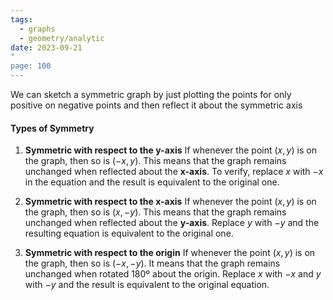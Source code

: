 ```yaml
---
tags:
  - graphs
  - geometry/analytic
date: 2023-09-21
"
page: 100
---
```

We can sketch a symmetric graph by just plotting the points for only positive on negative points and then reflect it about the symmetric axis
#### Types of Symmetry

1. **Symmetric with respect to the y-axis**
	If whenever the point $(x,y)$ is on the graph, then so is $(-x, y)$. This means that the graph remains unchanged when reflected about the **x-axis**. To verify, replace $x$ with $-x$ in the equation and the result is equivalent to the original one.

1. **Symmetric with respect to the x-axis**
	If whenever the point $(x,y)$ is on the graph, then so is $(x,-y)$.  This means that the graph remains unchanged when reflected about the **y-axis**. Replace $y$ with $-y$ and the resulting equation is equivalent to the original one.

1. **Symmetric with respect to the origin**
	If whenever the point $(x,y)$ is on the graph, then so is $(-x, -y)$. It means that the graph remains unchanged when rotated 180º about the origin. Replace $x$ with $-x$ and $y$ with $-y$ and the result is equivalent to the original equation.



